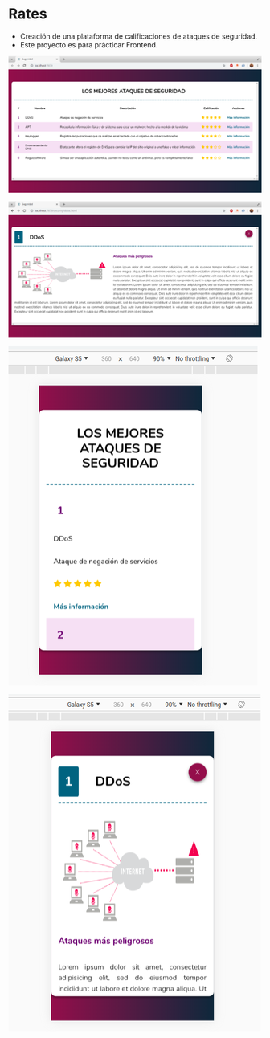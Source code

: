 # Rates

- Creación de una plataforma de calificaciones de ataques de seguridad.
- Este proyecto es para prácticar Frontend.

![1](https://github.com/AlfredoCU/Rates/blob/master/assets/images/1.png)

![1](https://github.com/AlfredoCU/Rates/blob/master/assets/images/2.png)

![1](https://github.com/AlfredoCU/Rates/blob/master/assets/images/3.png)

![1](https://github.com/AlfredoCU/Rates/blob/master/assets/images/4.png)
